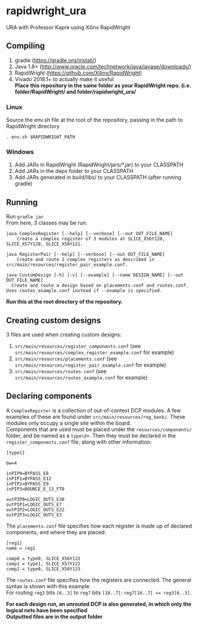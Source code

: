 # rapidwright_ura

URA with Professor Kapre using Xilinx RapidWright

## Compiling
1. gradle (https://gradle.org/install/)
2. Java 1.8+ (http://www.oracle.com/technetwork/java/javase/downloads/)
3. RapidWright (https://github.com/Xilinx/RapidWright)
4. Vivado 2018.1+ to actually make it useful  
**Place this repository in the same folder as your RapidWright repo. (i.e. folder/RapidWright/ and folder/rapidwright_ura/**  

### Linux
Source the env.sh file at the root of the repository, passing in the path to RapidWright directory
```
. env.sh $RAPIDWRIGHT_PATH
```
### Windows
1. Add JARs in RapidWright (RapidWright/jars/*.jar) to your CLASSPATH
2. Add JARs in the deps folder to your CLASSPATH
3. Add JARs generated in build/libs/ to your CLASSPATH (after running gradle)

## Running
Run `gradle jar`  
From here, 3 classes may be run:
```
java ComplexRegister [--help] [--verbose] [--out OUT_FILE_NAME]
    Create a complex register of 3 modules at SLICE_X56Y120, SLICE_X57Y120, SLICE_X56Y121.
```
```
java RegisterPair [--help] [--verbose] [--out OUT_FILE_NAME]
    Create and route 2 complex registers as described in src/main/resources/register_pair_example.conf.
```
```
java CustomDesign [-h] [-v] [--example] [--name DESIGN_NAME] [--out OUT_FILE_NAME]
  Create and route a design based on placements.conf and routes.conf. Uses routes_example.conf instead if --example is specified.
```
**Run this at the root directory of the repository.**  

## Creating custom designs
3 files are used when creating custom designs:
1. `src/main/resources/register_components.conf` (see `src/main/resources/complex_register_example.conf` for example)
2. `src/main/resources/placements.conf` (see `src/main/resources/register_pair_example.conf` for example)
3. `src/main/resources/routes.conf` (see `src/main/resources/routes_example.conf` for example)

## Declaring components
A `ComplexRegister` is a collection of out-of-context DCP modules. A few examples of these are found under `src/main/resources/reg_bank/`. These modules only occupy a single site within the board.  
Components that are used must be placed under the `resources/components/` folder, and be named as a `type\d+`. Then they must be declared in the `register_components.conf` file, along with other information:
```
[type1]

bw=4

inPIP0=BYPASS_E8
inPIP1=BYPASS_E12
inPIP2=BYPASS_E9
inPIP3=BOUNCE_E_13_FT0

outPIP0=LOGIC_OUTS_E30
outPIP1=LOGIC_OUTS_E7
outPIP2=LOGIC_OUTS_E22
outPIP3=LOGIC_OUTS_E3
```
  
The `placements.conf` file specifies how each register is made up of declared components, and where they are placed:
```
[reg1]
name = reg1

comp0 = type0, SLICE_X56Y122
comp1 = type1, SLICE_X57Y122
comp2 = type0, SLICE_X56Y123
```
  
The `routes.conf` file specifies how the registers are connected. The general syntax is shown with this example:  
  For routing `reg3` bits `[6..3]` to `reg7` bits `[10..7]`: `reg7[10..7] <= reg3[6..3]`.

**For each design run, an unrouted DCP is also generated, in which only the logical nets have been specified**  
**Outputted files are in the output folder**
